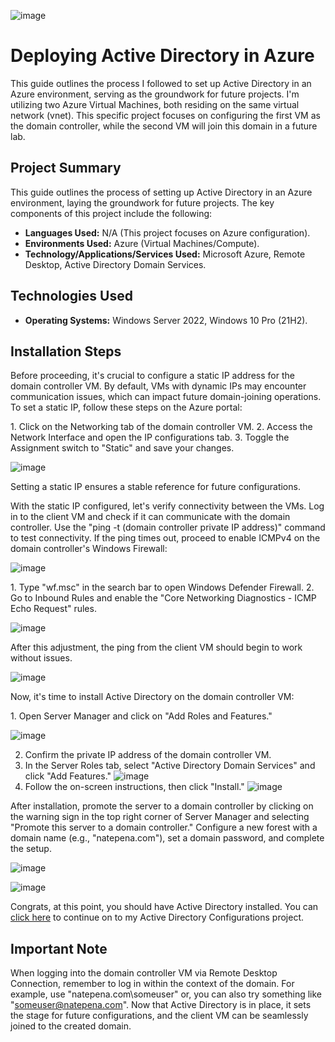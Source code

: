 ![image](https://github.com/itnatepena/install-ad/assets/147539410/5b97511d-7550-48c8-aca5-949d6097c8e2)


<h1>Deploying Active Directory in Azure</h1>
This guide outlines the process I followed to set up Active Directory in an Azure environment, serving as the groundwork for future projects. I'm utilizing two Azure Virtual Machines, both residing on the same virtual network (vnet). This specific project focuses on configuring the first VM as the domain controller, while the second VM will join this domain in a future lab.

## Project Summary

This guide outlines the process of setting up Active Directory in an Azure environment, laying the groundwork for future projects. The key components of this project include the following:

- **Languages Used:** N/A (This project focuses on Azure configuration).
- **Environments Used:** Azure (Virtual Machines/Compute).
- **Technology/Applications/Services Used:** Microsoft Azure, Remote Desktop, Active Directory Domain Services.

## Technologies Used

- **Operating Systems:** Windows Server 2022, Windows 10 Pro (21H2).

<h2>Installation Steps</h2>

<p>
Before proceeding, it's crucial to configure a static IP address for the domain controller VM. By default, VMs with dynamic IPs may encounter communication issues, which can impact future domain-joining operations. To set a static IP, follow these steps on the Azure portal:
</p>

<p>
1. Click on the Networking tab of the domain controller VM.
2. Access the Network Interface and open the IP configurations tab.
3. Toggle the Assignment switch to "Static" and save your changes.
  
![image](https://github.com/itnatepena/install-ad/assets/147539410/36508d6a-446a-4d14-a08a-ce4bfef43040)
</p>

<p>
Setting a static IP ensures a stable reference for future configurations.
</p>

<p>
With the static IP configured, let's verify connectivity between the VMs. Log in to the client VM and check if it can communicate with the domain controller. Use the "ping -t (domain controller private IP address)" command to test connectivity. If the ping times out, proceed to enable ICMPv4 on the domain controller's Windows Firewall:
  
![image](https://github.com/itnatepena/install-ad/assets/147539410/57843d02-0519-4dcd-aff7-a0d8a5f230d1)

</p>

<p>
1. Type "wf.msc" in the search bar to open Windows Defender Firewall.
2. Go to Inbound Rules and enable the "Core Networking Diagnostics - ICMP Echo Request" rules.
  
![image](https://github.com/itnatepena/install-ad/assets/147539410/344ab8bf-278f-475e-a73d-66dca11d5c69)

</p>

<p>
After this adjustment, the ping from the client VM should begin to work without issues.
  
![image](https://github.com/itnatepena/install-ad/assets/147539410/97159bc5-c5c8-4452-a16a-7e5af7940381)

</p>

<p>
Now, it's time to install Active Directory on the domain controller VM:
</p>

<p>
1. Open Server Manager and click on "Add Roles and Features."
  
![image](https://github.com/itnatepena/install-ad/assets/147539410/c2e8dc6b-4623-414a-bd68-a11668eca7a6)

2. Confirm the private IP address of the domain controller VM.
3. In the Server Roles tab, select "Active Directory Domain Services" and click "Add Features."
![image](https://github.com/itnatepena/install-ad/assets/147539410/8450a43a-4f3c-48a1-a384-ae6b3b2c4566)
4. Follow the on-screen instructions, then click "Install."
![image](https://github.com/itnatepena/install-ad/assets/147539410/068484bc-3a9e-4802-93df-d5ba0efa361d)

</p>

<p>
After installation, promote the server to a domain controller by clicking on the warning sign in the top right corner of Server Manager and selecting "Promote this server to a domain controller." Configure a new forest with a domain name (e.g., "natepena.com"), set a domain password, and complete the setup.
  
![image](https://github.com/itnatepena/install-ad/assets/147539410/42feb3e0-3cf4-40c0-966e-8f2ae6578d1f)

![image](https://github.com/itnatepena/install-ad/assets/147539410/39edc380-c79d-40e7-b3f5-4f016249f7d4)

Congrats, at this point, you should have Active Directory installed. 
You can <a href="https://github.com/itnatepena/configure-ad">click here</a> to continue on to my Active Directory Configurations project.

</p>

<h2>Important Note</h2>

When logging into the domain controller VM via Remote Desktop Connection, remember to log in within the context of the domain. For example, use "natepena.com\someuser" or, you can also try something like "someuser@natepena.com". Now that Active Directory is in place, it sets the stage for future configurations, and the client VM can be seamlessly joined to the created domain.
